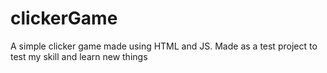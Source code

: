 # clickerGame
A simple clicker game made using HTML and JS. Made as a test project to test my skill and learn new things
